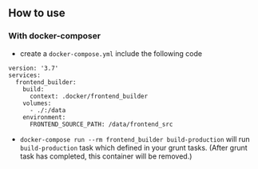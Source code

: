 ## How to use

### With docker-composer

* create a `docker-compose.yml` include the following code

```
version: '3.7'
services:
  frontend_builder:
    build:
      context: .docker/frontend_builder
    volumes:
      - ./:/data
    environment:
      FRONTEND_SOURCE_PATH: /data/frontend_src
```

* `docker-compose run --rm frontend_builder build-production` will run `build-production` task which defined in your grunt tasks.
(After grunt task has completed, this container will be removed.)
